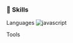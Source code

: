 ### 💪 Skills
Languages
![javascript](https://user-images.githubusercontent.com/56577672/153429605-35662f0b-42f5-48bd-baf1-e49c5b158331.svg)

Tools


